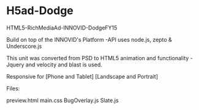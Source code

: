 # H5ad-Dodge

HTML5-RichMediaAd-INNOVID-DodgeFY15

Build on top of the INNOVID's Platform -API uses node.js, zepto & Underscore.js

This unit was converted from PSD to HTML5 animation and functionality -Jquery and velocity and blast is used.

Responsive for [Phone and Tablet] [Landscape and Portrait]

Files:

preview.html 
main.css
BugOverlay.js
Slate.js

